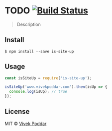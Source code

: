 # TODO [![Build Status](https://travis-ci.org/vivekimsit/is-site-up.svg?branch=master)](https://travis-ci.org/vivekimsit/is-site-up)

> Description


## Install

```
$ npm install --save is-site-up
```


## Usage

```js
const isSiteUp = require('is-site-up');

isSiteUp('www.vivekpoddar.com').then(isUp => {
  console.log(isUp); // true
});
```

## License

MIT © [Vivek Poddar](http://vivekpoddar.com)
